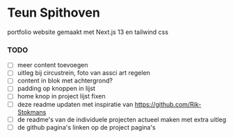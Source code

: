 # Teun Spithoven

portfolio website gemaakt met Next.js 13 en tailwind css

### TODO

- [ ] meer content toevoegen
- [ ] uitleg bij circustrein, foto van assci art regelen
- [ ] content in blok met achtergrond?
- [ ] padding op knoppen in lijst
- [ ] home knop in project lijst fixen
- [ ] deze readme updaten met inspiratie van https://github.com/Rik-Stokmans
- [ ] de readme's van de individuele projecten actueel maken met extra uitleg
- [ ] de github pagina's linken op de project pagina's
